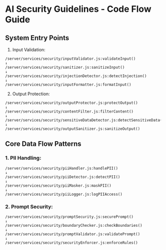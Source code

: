 # AI Security Guidelines - Code Flow Guide

## System Entry Points

1. Input Validation:
```
/server/services/security/inputValidator.js:validateInput()
↓
/server/services/security/sanitizer.js:sanitizeInput()
↓
/server/services/security/injectionDetector.js:detectInjection()
↓
/server/services/security/inputFormatter.js:formatInput()
```

2. Output Protection:
```
/server/services/security/outputProtector.js:protectOutput()
↓
/server/services/security/contentFilter.js:filterContent()
↓
/server/services/security/sensitiveDataDetector.js:detectSensitiveData()
↓
/server/services/security/outputSanitizer.js:sanitizeOutput()
```

## Core Data Flow Patterns

### 1. PII Handling:
```
/server/services/security/piiHandler.js:handlePII()
↓
/server/services/security/piiDetector.js:detectPII()
↓
/server/services/security/piiMasker.js:maskPII()
↓
/server/services/security/piiLogger.js:logPIIAccess()
```

### 2. Prompt Security:
```
/server/services/security/promptSecurity.js:securePrompt()
↓
/server/services/security/boundaryChecker.js:checkBoundaries()
↓
/server/services/security/promptValidator.js:validatePrompt()
↓
/server/services/security/securityEnforcer.js:enforceRules()
```